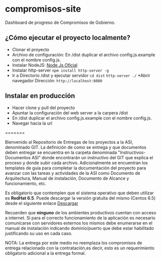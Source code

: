 # compromisos-site

Dashboard de progreso de Compromisos de Gobierno.

## ¿Cómo ejecutar el proyecto localmente?
 
* Clonar el proyecto
* Archivo de configuración: En /dist duplicar el archivo config.js.example con el nombre config.js.
* Instalar NodeJS: [Node Js Oficial](http://nodejs.org)
* Instalar http-server
`npm install http-server -g`
* Ir a Directorio /dist y ejecutar servidor
`cd dist`
`http-server ./`
*Abrir navegador 
Dirección: `http://localhost:8080`

## Instalar en producción
* Hacer clone y pull del proyecto
* Apuntar la configuración del web server a la carpera /dist
* En /dist duplicar el archivo config.js.example con el nombre config.js.
* Navegar hacia la url

=======

Bienvenido al Repositorio de Entregas de los proyectos a la ASI, denominado GIT.
La definición de como se entrega y que documentos deben entregar se encuentra en la carpeta denominada "Instructivos-Documentos ASI" donde encontrarán un instructivo del GIT que explica el proceso y donde subir cada archivo. 
Adicionalmente se encuentran los templates de guía para completar la documentación del proyecto para avanzar con las tareas y actividades de la ASI como Documento de Arquitectura, Manual de instalación, Documento de Alcance y funcionamiento, etc.

Es obligatorio que contemplen que  el sistema operativo que deben utilizar es **RedHat 6.5**. Puede descargar la versión gratuita del mismo (Centos 6.5) desde el siguiente enlace [Descargar](https://github.com/2creatives/vagrant-centos/releases/download/v6.5.1/centos65-x86_64-20131205.box)

Recuerden que **ninguno** de los ambientes productivos cuentan con acceso a internet. Si para el correcto funcionamiento de la aplicación es necesario comunicarse con servidores externos los mismos debe enumerarse en el manual de instalación indicando dominio/puerto que debe estar habilitado justificando su uso en cada caso. 

NOTA:  La entrega por este medio no reemplaza los compromisos de entrega relacionado con la contratación,es decir, esto es un requerimiento obligatorio adicional a la entrega formal.
